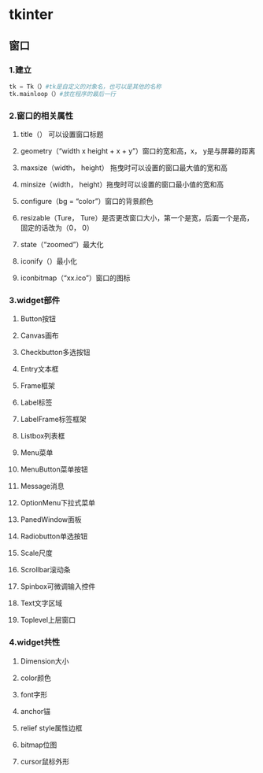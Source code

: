 # tkinter

## 窗口

### 1.建立

```python
tk = Tk（）#tk是自定义的对象名，也可以是其他的名称
tk.mainloop（）#放在程序的最后一行
```

### 2.窗口的相关属性

1. title（）   可以设置窗口标题

2. geometry（“width x height + x + y”）窗口的宽和高，x， y是与屏幕的距离

3. maxsize（width， height） 拖曳时可以设置的窗口最大值的宽和高

4. minsize（width， height）拖曳时可以设置的窗口最小值的宽和高

5. configure（bg = “color”）窗口的背景颜色

6. resizable（Ture， Ture）是否更改窗口大小，第一个是宽，后面一个是高，固定的话改为（0， 0）

7. state（“zoomed”）最大化

8. iconify（）最小化

9. iconbitmap（“xx.ico”）窗口的图标

### 3.widget部件

1. Button按钮

2. Canvas画布

3. Checkbutton多选按钮

4. Entry文本框

5. Frame框架

6. Label标签

7. LabelFrame标签框架

8. Listbox列表框

9. Menu菜单

10. MenuButton菜单按钮

11. Message消息

12. OptionMenu下拉式菜单

13. PanedWindow面板

14. Radiobutton单选按钮

15. Scale尺度

16. Scrollbar滚动条

17. Spinbox可微调输入控件

18. Text文字区域

19. Toplevel上层窗口

### 4.widget共性

1. Dimension大小

2. color颜色

3. font字形

4. anchor锚

5. relief style属性边框

6. bitmap位图

7. cursor鼠标外形


